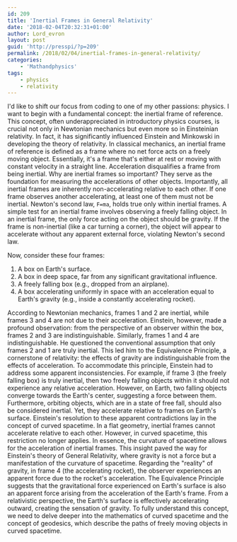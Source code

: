 ```yaml
---
id: 209
title: 'Inertial Frames in General Relativity'
date: '2018-02-04T20:32:31+01:00'
author: Lord_evron
layout: post
guid: 'http://presspi/?p=209'
permalink: /2018/02/04/inertial-frames-in-general-relativity/
categories:
    - 'Mathandphysics'
tags:
    - physics
    - relativity
---
```


I'd like to shift our focus from coding to one of my other passions: physics. I want to begin with a fundamental concept: the inertial frame of reference.
This concept, often underappreciated in introductory physics courses, is crucial not only in Newtonian mechanics but even more so in Einsteinian relativity. 
In fact, it has significantly influenced Einstein and Minkowski in developing the theory of relativity.
In classical mechanics, an inertial frame of reference is defined as a frame where no net force acts on a freely moving object.
Essentially, it's a frame that's either at rest or moving with constant velocity in a straight line. Acceleration disqualifies a frame from being inertial.
Why are inertial frames so important? They serve as the foundation for measuring the accelerations of other objects. 
Importantly, all inertial frames are inherently non-accelerating relative to each other. 
If one frame observes another accelerating, at least one of them must not be inertial. Newton's second law, `F=ma`, holds true only within inertial frames.
A simple test for an inertial frame involves observing a freely falling object. In an inertial frame, the only force acting on the object should be gravity. 
If the frame is non-inertial (like a car turning a corner), the object will appear to accelerate without any apparent external force, violating Newton's second law.

Now, consider these four frames:

   1. A box on Earth's surface.
   2. A box in deep space, far from any significant gravitational influence.
   3. A freely falling box (e.g., dropped from an airplane).
   4. A box accelerating uniformly in space with an acceleration equal to Earth's gravity (e.g., inside a constantly accelerating rocket).

According to Newtonian mechanics, frames 1 and 2 are inertial, while frames 3 and 4 are not due to their acceleration.
Einstein, however, made a profound observation: from the perspective of an observer within the box, frames 2 and 3 are indistinguishable. 
Similarly, frames 1 and 4 are indistinguishable. He questioned the conventional assumption that only frames 2 and 1 are truly inertial.
This led him to the Equivalence Principle, a cornerstone of relativity: the effects of gravity are indistinguishable from the effects of acceleration.
To accommodate this principle, Einstein had to address some apparent inconsistencies. For example, if frame 3 (the freely falling box) is truly inertial, 
then two freely falling objects within it should not experience any relative acceleration.
However, on Earth, two falling objects converge towards the Earth's center, suggesting a force between them.
Furthermore, orbiting objects, which are in a state of free fall, should also be considered inertial. Yet, they accelerate relative to frames on Earth's surface.
Einstein's resolution to these apparent contradictions lay in the concept of curved spacetime. 
In a flat geometry, inertial frames cannot accelerate relative to each other. However, in curved spacetime, this restriction no longer applies. 
In essence, the curvature of spacetime allows for the acceleration of inertial frames.
This insight paved the way for Einstein's theory of General Relativity, where gravity is not a force but a manifestation of the curvature of spacetime.
Regarding the "reality" of gravity, in frame 4 (the accelerating rocket), the observer experiences an apparent force due to the rocket's acceleration. 
The Equivalence Principle suggests that the gravitational force experienced on Earth's surface is also an apparent force arising from the acceleration of the Earth's frame. 
From a relativistic perspective, the Earth's surface is effectively accelerating outward, creating the sensation of gravity.
To fully understand this concept, we need to delve deeper into the mathematics of curved spacetime and the concept of geodesics, which describe the paths of freely moving objects in curved spacetime.

